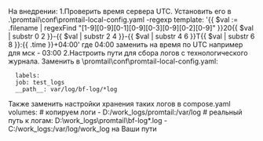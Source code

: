 На внедрении:
1.Проверить время сервера UTC. Установить его в .\promtail\conf\promtail-local-config.yaml 
-regexp
 template: '{{ $val := .filename | regexFind "[1-9][0-9][0-1][0-9][0-3][0-9][0-2][0-9]" }}20{{ $val | substr 0 2 }}-{{ $val | substr 2 4 }}-{{ $val | substr 4 6 }}T{{ $val | substr 6 8 }}:{{ .time }}+04:00'
где 04:00 заменить на время по UTC например для мск - 03:00
2.Настроить пути для сбора логов с технологического журнала. Заменить в \promtail\conf\promtail-local-config.yaml:
      
      labels:
      job: test_logs
      __path__: var/log/bf-log/*log

  Также заменить настройки хранения таких логов в compose.yaml 
            volumes:
            # копируем логи
            - D:/work_logs/promtail:/var/log # реальный путь к логам: D:\work_logs\promtail\bf-log\*.log
            - C:/work_logs:/var/log/work_log
    на Ваши пути